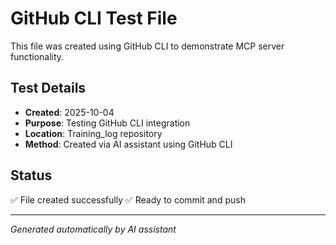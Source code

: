 # GitHub CLI Test File

This file was created using GitHub CLI to demonstrate MCP server functionality.

## Test Details
- **Created**: 2025-10-04
- **Purpose**: Testing GitHub CLI integration
- **Location**: Training_log repository
- **Method**: Created via AI assistant using GitHub CLI

## Status
✅ File created successfully
✅ Ready to commit and push

---
*Generated automatically by AI assistant*